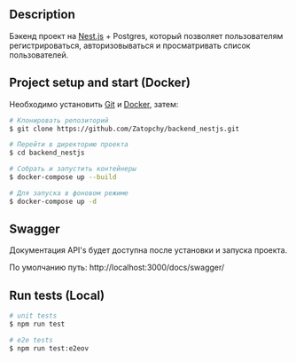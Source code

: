 ## Description

Бэкенд проект на [Nest.js](https://github.com/nestjs/nest) + Postgres, который позволяет пользователям регистрироваться, авторизовываться и просматривать список пользователей.

## Project setup and start (Docker)

Необходимо установить [Git](https://git-scm.com/downloads) и [Docker](https://www.docker.com/), затем:

```bash
# Клонировать репозиторий
$ git clone https://github.com/Zatopchy/backend_nestjs.git

# Перейти в директорию проекта
$ cd backend_nestjs

# Собрать и запустить контейнеры
$ docker-compose up --build

# Для запуска в фоновом режиме
$ docker-compose up -d
```

## Swagger

Документация API's будет доступна после установки и запуска проекта.

По умолчанию путь: http://localhost:3000/docs/swagger/

## Run tests (Local)

```bash
# unit tests
$ npm run test

# e2e tests
$ npm run test:e2eov
```
